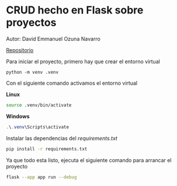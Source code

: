 # CRUD hecho en Flask sobre proyectos

Autor: David Emmanuel Ozuna Navarro

[Repositorio](https://github.com/Emmanueloz/flask_crud_project)

Para iniciar el proyecto, primero hay que crear el entorno virtual

```
python -m venv .venv
```

Con el siguiente comando activamos el entorno virtual

**Linux**

```bash
source .venv/bin/activate
```

**Windows**

```powershell
.\.venv\Scripts\activate
```

Instalar las dependencias del _requirements.txt_

```bash
pip install -r requirements.txt
```

Ya que todo esta listo, ejecuta el siguiente comando para arrancar el proyecto

```bash
flask --app app run --debug
```
